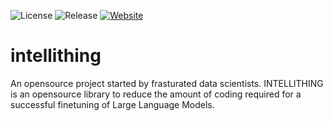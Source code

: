 ![License](https://img.shields.io/github/license/Saeidjamali/intellithing)
![Release](https://img.shields.io/github/v/release/Saeidjamali/intellithing?label=release)
[![Website](https://img.shields.io/badge/website-online-800080)](https://intellithing.tech)




# intellithing

An opensource project started by frasturated data scientists. INTELLITHING is an opensource library to reduce the amount of coding required for a successful finetuning of Large Language Models. 
